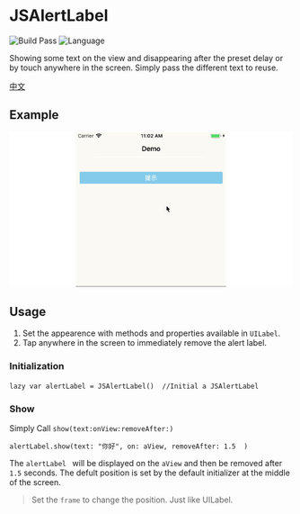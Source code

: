# JSAlertLabel
![Build Pass](https://img.shields.io/travis/rust-lang/rust.svg)
![Language](https://img.shields.io/badge/swift-4.0-orange.svg)

Showing some text on the view and disappearing after the preset delay or by touch anywhere in the screen.
Simply pass the different text to reuse.

[中文](https://github.com/DevNewbee/JSAlertLabel/blob/master/README_ch.md)
## Example

![Demo](https://github.com/DevNewbee/JSAlertLabel/blob/master/AlertLabelDemo.gif)

## Usage
1. Set the appearence with methods and properties available in `UILabel`.   
2. Tap anywhere in the screen to immediately remove the alert label.

### Initialization 
    lazy var alertLabel = JSAlertLabel()  //Initial a JSAlertLabel 
    
### Show
Simply Call `show(text:onView:removeAfter:)` 

    alertLabel.show(text: "你好", on: aView, removeAfter: 1.5  ) 

The `alertLabel ` will be displayed on the `aView` and then be removed after `1.5` seconds.
The defult position is set by the default initializer at the middle of the screen. 		
> Set the `frame` to change the position. Just like UILabel.

